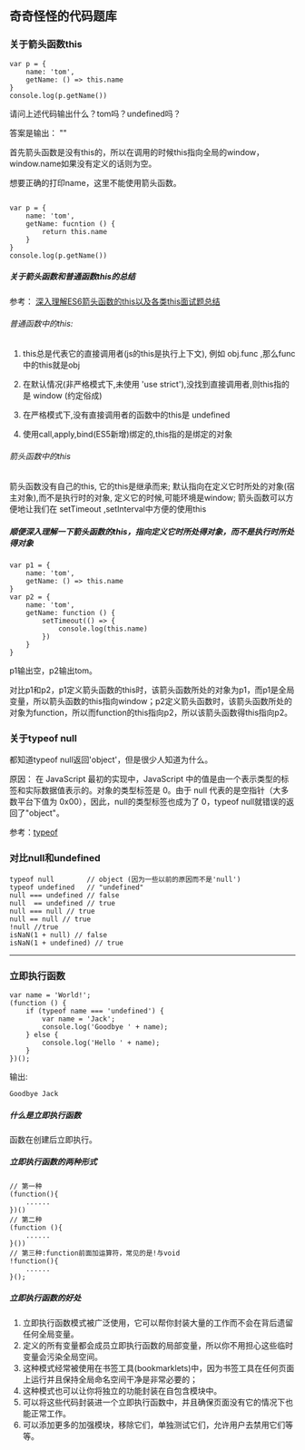 ## 奇奇怪怪的代码题库
### 关于箭头函数this
```
var p = {
    name: 'tom',
    getName: () => this.name
}
console.log(p.getName())
```
请问上述代码输出什么？tom吗？undefined吗？

答案是输出： ""

首先箭头函数是没有this的，所以在调用的时候this指向全局的window，window.name如果没有定义的话则为空。

想要正确的打印name，这里不能使用箭头函数。
```

var p = {
    name: 'tom',
    getName: fucntion () {
        return this.name
    }
}
console.log(p.getName())
```

##### 关于箭头函数和普通函数this的总结
参考： [深入理解ES6箭头函数的this以及各类this面试题总结](http://blog.csdn.net/yangbingbinga/article/details/61424363)
###### 普通函数中的this:

1. this总是代表它的直接调用者(js的this是执行上下文), 例如 obj.func ,那么func中的this就是obj

2. 在默认情况(非严格模式下,未使用 'use strict'),没找到直接调用者,则this指的是 window (约定俗成)

3. 在严格模式下,没有直接调用者的函数中的this是 undefined

4. 使用call,apply,bind(ES5新增)绑定的,this指的是绑定的对象

###### 箭头函数中的this

箭头函数没有自己的this, 它的this是继承而来; 默认指向在定义它时所处的对象(宿主对象),而不是执行时的对象, 定义它的时候,可能环境是window; 箭头函数可以方便地让我们在 setTimeout ,setInterval中方便的使用this

##### 顺便深入理解一下箭头函数的this，指向定义它时所处得对象，而不是执行时所处得对象
```
var p1 = {
    name: 'tom',
    getName: () => this.name
}
var p2 = {
    name: 'tom',
    getName: function () {
        setTimeout(() => {
            console.log(this.name)
        }) 
    }
}
```
p1输出空，p2输出tom。

对比p1和p2，p1定义箭头函数的this时，该箭头函数所处的对象为p1，而p1是全局变量，所以箭头函数的this指向window；p2定义箭头函数时，该箭头函数所处的对象为function，所以而function的this指向p2，所以该箭头函数得this指向p2。

### 关于typeof null
都知道typeof null返回'object'，但是很少人知道为什么。

原因：
在 JavaScript 最初的实现中，JavaScript 中的值是由一个表示类型的标签和实际数据值表示的。对象的类型标签是 0。由于 null 代表的是空指针（大多数平台下值为 0x00），因此，null的类型标签也成为了 0，typeof null就错误的返回了"object"。

参考：[typeof](https://developer.mozilla.org/zh-CN/docs/Web/JavaScript/Reference/Operators/typeof)

### 对比null和undefined
```
typeof null        // object (因为一些以前的原因而不是'null')
typeof undefined   // "undefined"
null === undefined // false
null  == undefined // true
null === null // true
null == null // true
!null //true
isNaN(1 + null) // false
isNaN(1 + undefined) // true
```

***

### 立即执行函数
```
var name = 'World!';
(function () {
    if (typeof name === 'undefined') {
        var name = 'Jack';
        console.log('Goodbye ' + name);
    } else {
        console.log('Hello ' + name);
    }
})();
```
输出:
```
Goodbye Jack
```
##### 什么是立即执行函数
函数在创建后立即执行。
##### 立即执行函数的两种形式
```
// 第一种
(function(){
    ......
})()
// 第二种
(function (){
    ......
}())
// 第三种:function前面加运算符，常见的是!与void
!function(){
    ......
}(); 
```
##### 立即执行函数的好处
1. 立即执行函数模式被广泛使用，它可以帮你封装大量的工作而不会在背后遗留任何全局变量。
2. 定义的所有变量都会成员立即执行函数的局部变量，所以你不用担心这些临时变量会污染全局空间。
3. 这种模式经常被使用在书签工具(bookmarklets)中，因为书签工具在任何页面上运行并且保持全局命名空间干净是非常必要的；
4. 这种模式也可以让你将独立的功能封装在自包含模块中。
5. 可以将这些代码封装进一个立即执行函数中，并且确保页面没有它的情况下也能正常工作。
6. 可以添加更多的加强模块，移除它们，单独测试它们，允许用户去禁用它们等等。